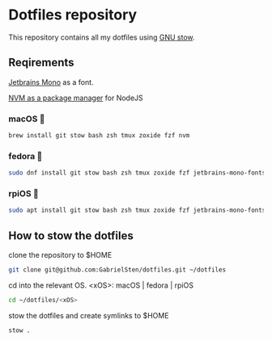 # Dotfiles repository

This repository contains all my dotfiles using [GNU stow](https://www.gnu.org/software/stow/).

## Reqirements

[Jetbrains Mono](https://www.jetbrains.com/lp/mono/) as a font.

[NVM as a package manager](https://nodejs.org/en/download/package-manager) for NodeJS

### macOS 💼

```bash
brew install git stow bash zsh tmux zoxide fzf nvm
```

### fedora 🏡

```bash
sudo dnf install git stow bash zsh tmux zoxide fzf jetbrains-mono-fonts
```

### rpiOS 🧪

```bash
sudo apt install git stow bash zsh tmux zoxide fzf jetbrains-mono-fonts
```

## How to stow the dotfiles

clone the repository to $HOME

```bash
git clone git@github.com:GabrielSten/dotfiles.git ~/dotfiles
```

cd into the relevant OS. \<xOS>: macOS | fedora | rpiOS

```bash
cd ~/dotfiles/<xOS>
```

stow the dotfiles and create symlinks to $HOME

```bash
stow .
```
